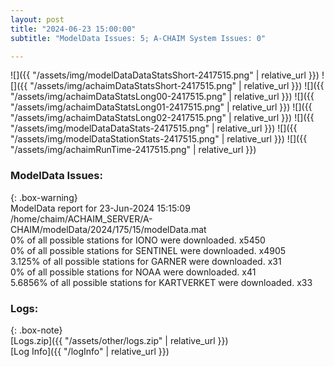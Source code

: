 ```yaml
---
layout: post
title: "2024-06-23 15:00:00"
subtitle: "ModelData Issues: 5; A-CHAIM System Issues: 0"

---
```


![]({{ "/assets/img/modelDataDataStatsShort-2417515.png" | relative_url }})
![]({{ "/assets/img/achaimDataStatsShort-2417515.png" | relative_url }})
![]({{ "/assets/img/achaimDataStatsLong00-2417515.png" | relative_url }})
![]({{ "/assets/img/achaimDataStatsLong01-2417515.png" | relative_url }})
![]({{ "/assets/img/achaimDataStatsLong02-2417515.png" | relative_url }})
![]({{ "/assets/img/modelDataDataStats-2417515.png" | relative_url }})
![]({{ "/assets/img/modelDataStationStats-2417515.png" | relative_url }})
![]({{ "/assets/img/achaimRunTime-2417515.png" | relative_url }})


### ModelData Issues:  
  
{: .box-warning}  
 ModelData report for 23-Jun-2024 15:15:09   
 /home/chaim/ACHAIM_SERVER/A-CHAIM/modelData/2024/175/15/modelData.mat   
 0% of all possible stations for IONO were downloaded. x5450   
 0% of all possible stations for SENTINEL were downloaded. x4905   
 3.125% of all possible stations for GARNER were downloaded. x31   
 0% of all possible stations for NOAA were downloaded. x41   
 5.6856% of all possible stations for KARTVERKET were downloaded. x33   
  


### Logs:  
  
{: .box-note}  
[Logs.zip]({{ "/assets/other/logs.zip" | relative_url }})  
[Log Info]({{ "/logInfo" | relative_url }})  
